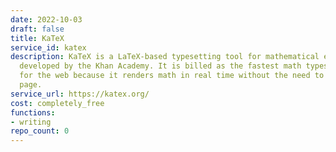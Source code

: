 ```yaml
---
date: 2022-10-03
draft: false
title: KaTeX
service_id: katex
description: KaTeX is a LaTeX-based typesetting tool for mathematical expressions
  developed by the Khan Academy. It is billed as the fastest math typesetting library
  for the web because it renders math in real time without the need to reflow the
  page.
service_url: https://katex.org/
cost: completely_free
functions:
- writing
repo_count: 0
---
```




